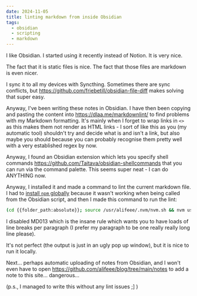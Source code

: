 ```yaml
---
date: 2024-11-05
title: linting markdown from inside Obsidian
tags:
  - obsidian
  - scripting
  - markdown
---
```


I like Obsidian. I started using it recently instead of Notion. It is very nice.

The fact that it is static files is nice. The fact that those files are markdown is even nicer.

I sync it to all my devices with Syncthing. Sometimes there are sync conflicts, but <https://github.com/friebetill/obsidian-file-diff> makes solving that super easy.

Anyway, I've been writing these notes in Obsidian. I have then been copying and pasting the content into <https://dlaa.me/markdownlint/> to find problems with my Markdown formatting. It's mainly when I forget to wrap links in `<>` as this makes them not render as HTML links - I sort of like this as you (my automatic tool) shouldn't try and decide what is and isn't a link, but also maybe you should because you can probably recognise them pretty well with a very established regex by now.

Anyway, I found an Obsidian extension which lets you specify shell commands <https://github.com/Taitava/obsidian-shellcommands> that you can run via the command palette. This seems super neat - I can do ANYTHING now.

Anyway, I installed it and made a command to lint the current markdown file. I had to [install `npm` globally](https://blog.alifeee.co.uk/notes/installing-nvm-globally-so-automated-scripts-can-use-node-and-npm/) because it wasn't working when being called from the Obsidian script, and then I made this command to run the lint:

```bash
(cd {{folder_path:absolute}}; source /usr/alifeee/.nvm/nvm.sh && nvm use 20 && markdownlint {{file_name}} --disable MD013 && echo "no lint issues!")
```

I disabled MD013 which is the insane rule which wants you to have loads of line breaks per paragraph (I prefer my paragraph to be one really really long line please).

It's not perfect (the output is just in an ugly pop up window), but it is nice to run it locally.

Next... perhaps automatic uploading of notes from Obsidian, and I won't even have to open <https://github.com/alifeee/blog/tree/main/notes> to add a note to this site... dangerous...

(p.s., I managed to write this without any lint issues ;] )
